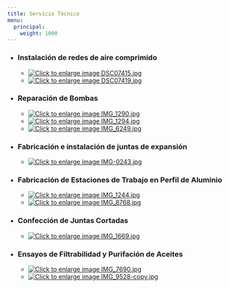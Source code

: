 ```yaml
---
title: Servicio Técnico
menu:
  principal:
    weight: 1000
---
```

<div>
<div>
<ul>
<li>
<h3>Instalaci&oacute;n de redes de aire comprimido</h3>
<div>
<p></p>
<ul>
<li><a title="You are viewing the image with filename DSC07415.jpg" href="/images/servicios/aire-comprimido/DSC07415.jpg" target="_blank" rel="fancybox-button[gallery6cf6c44b88]"> <img title="Click to enlarge image DSC07415.jpg" src="/plugins/content/jw_sig/jw_sig/includes/images/transparent.gif" alt="Click to enlarge image DSC07415.jpg" /> </a></li>
<li><a title="You are viewing the image with filename DSC07419.jpg" href="/images/servicios/aire-comprimido/DSC07419.jpg" target="_blank" rel="fancybox-button[gallery6cf6c44b88]"> <img title="Click to enlarge image DSC07419.jpg" src="/plugins/content/jw_sig/jw_sig/includes/images/transparent.gif" alt="Click to enlarge image DSC07419.jpg" /> </a></li>
</ul>
</div>
</li>
<li>
<h3>Reparaci&oacute;n de Bombas</h3>
<div>
<p></p>
<ul>
<li><a title="You are viewing the image with filename IMG_1290.jpg" href="/images/servicios/reparacion-bombas/IMG_1290.jpg" target="_blank" rel="fancybox-button[gallery7fd990b27d]"> <img title="Click to enlarge image IMG_1290.jpg" src="/plugins/content/jw_sig/jw_sig/includes/images/transparent.gif" alt="Click to enlarge image IMG_1290.jpg" /> </a></li>
<li><a title="You are viewing the image with filename IMG_1294.jpg" href="/images/servicios/reparacion-bombas/IMG_1294.jpg" target="_blank" rel="fancybox-button[gallery7fd990b27d]"> <img title="Click to enlarge image IMG_1294.jpg" src="/plugins/content/jw_sig/jw_sig/includes/images/transparent.gif" alt="Click to enlarge image IMG_1294.jpg" /> </a></li>
<li><a title="You are viewing the image with filename IMG_6249.jpg" href="/images/servicios/reparacion-bombas/IMG_6249.jpg" target="_blank" rel="fancybox-button[gallery7fd990b27d]"> <img title="Click to enlarge image IMG_6249.jpg" src="/plugins/content/jw_sig/jw_sig/includes/images/transparent.gif" alt="Click to enlarge image IMG_6249.jpg" /> </a></li>
</ul>
</div>
</li>
<li>
<h3>Fabricaci&oacute;n e instalaci&oacute;n de juntas de expansi&oacute;n</h3>
<div>
<p></p>
<ul>
<li><a title="You are viewing the image with filename IMG-0243.jpg" href="/images/servicios/juntas-de-expansion/IMG-0243.jpg" target="_blank" rel="fancybox-button[gallery3ee4e91c68]"> <img title="Click to enlarge image IMG-0243.jpg" src="/plugins/content/jw_sig/jw_sig/includes/images/transparent.gif" alt="Click to enlarge image IMG-0243.jpg" /> </a></li>
</ul>
</div>
</li>
<li>
<h3>Fabricaci&oacute;n de Estaciones de Trabajo en Perfil de Aluminio</h3>
<div>
<p></p>
<ul>
<li><a title="You are viewing the image with filename IMG_1244.jpg" href="/images/servicios/perfil-de-aluminio/IMG_1244.jpg" target="_blank" rel="fancybox-button[gallery7cfb82fa93]"> <img title="Click to enlarge image IMG_1244.jpg" src="/plugins/content/jw_sig/jw_sig/includes/images/transparent.gif" alt="Click to enlarge image IMG_1244.jpg" /> </a></li>
<li><a title="You are viewing the image with filename IMG_8768.jpg" href="/images/servicios/perfil-de-aluminio/IMG_8768.jpg" target="_blank" rel="fancybox-button[gallery7cfb82fa93]"> <img title="Click to enlarge image IMG_8768.jpg" src="/plugins/content/jw_sig/jw_sig/includes/images/transparent.gif" alt="Click to enlarge image IMG_8768.jpg" /> </a></li>
</ul>
</div>
</li>
<li>
<h3>Confecci&oacute;n de Juntas Cortadas</h3>
<div>
<p></p>
<ul>
<li><a title="You are viewing the image with filename IMG_1669.jpg" href="/images/servicios/juntas-cortadas/IMG_1669.jpg" target="_blank" rel="fancybox-button[galleryb620aedd61]"> <img title="Click to enlarge image IMG_1669.jpg" src="/plugins/content/jw_sig/jw_sig/includes/images/transparent.gif" alt="Click to enlarge image IMG_1669.jpg" /> </a></li>
</ul>
</div>
</li>
<li>
<h3>Ensayos de Filtrabilidad y Purifaci&oacute;n de Aceites</h3>
<div>
<p></p>
<ul>
<li><a title="You are viewing the image with filename IMG_7690.jpg" href="/images/servicios/filtrabilidad-y-purificacion-aceites/IMG_7690.jpg" target="_blank" rel="fancybox-button[galleryaaa6d9c2b5]"> <img title="Click to enlarge image IMG_7690.jpg" src="/plugins/content/jw_sig/jw_sig/includes/images/transparent.gif" alt="Click to enlarge image IMG_7690.jpg" /> </a></li>
<li><a title="You are viewing the image with filename IMG_9528-copy.jpg" href="/images/servicios/filtrabilidad-y-purificacion-aceites/IMG_9528-copy.jpg" target="_blank" rel="fancybox-button[galleryaaa6d9c2b5]"> <img title="Click to enlarge image IMG_9528-copy.jpg" src="/plugins/content/jw_sig/jw_sig/includes/images/transparent.gif" alt="Click to enlarge image IMG_9528-copy.jpg" /> </a></li>
</ul>
</div>
</li>
</ul>
</div>
</div>
